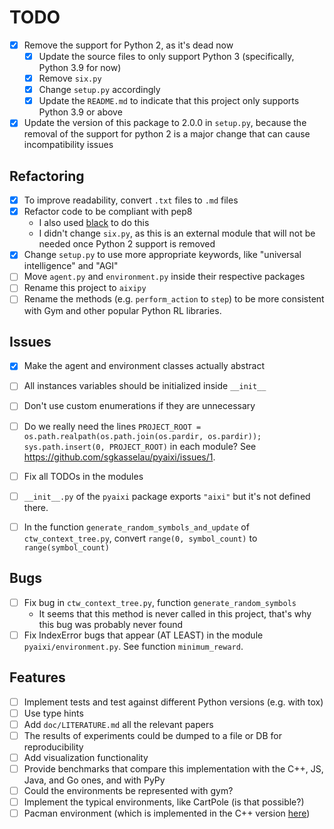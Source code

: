 # TODO

- [x] Remove the support for Python 2, as it's dead now
  - [x] Update the source files to only support Python 3 (specifically, Python 3.9 for now)
  - [x] Remove `six.py`
  - [x] Change `setup.py` accordingly 
  - [x] Update the `README.md` to indicate that this project only supports Python 3.9 or above
- [x] Update the version of this package to 2.0.0 in `setup.py`, because the removal of the support for python 2 is a major change that can cause incompatibility issues

## Refactoring

- [x] To improve readability, convert `.txt` files to `.md` files
- [x] Refactor code to be compliant with pep8
  - I also used [black](https://github.com/psf/black) to do this
  - I didn't change `six.py`, as this is an external module that will not be needed once Python 2 support is removed
- [x] Change `setup.py` to use more appropriate keywords, like "universal intelligence" and "AGI"
- [ ] Move `agent.py` and `environment.py` inside their respective packages
- [ ] Rename this project to `aixipy`
- [ ] Rename the methods (e.g. `perform_action` to `step`) to be more consistent with Gym and other popular Python RL libraries.

## Issues

- [x] Make the agent and environment classes actually abstract
- [ ] All instances variables should be initialized inside `__init__`
- [ ] Don't use custom enumerations if they are unnecessary
- [ ] Do we really need the lines `PROJECT_ROOT = os.path.realpath(os.path.join(os.pardir, os.pardir)); sys.path.insert(0, PROJECT_ROOT)` in each module? See https://github.com/sgkasselau/pyaixi/issues/1.
- [ ] Fix all TODOs in the modules
- [ ] `__init__.py` of the `pyaixi` package exports `"aixi"` but it's not defined there.
- [ ] In the function `generate_random_symbols_and_update` of `ctw_context_tree.py`, convert `range(0, symbol_count)` to `range(symbol_count)`


## Bugs

- [ ] Fix bug in `ctw_context_tree.py`, function `generate_random_symbols`
  - It seems that this method is never called in this project, that's why this bug was probably never found
- [ ] Fix IndexError bugs that appear (AT LEAST) in the module `pyaixi/environment.py`. See function `minimum_reward`.

## Features

- [ ] Implement tests and test against different Python versions (e.g. with tox)
- [ ] Use type hints
- [ ] Add `doc/LITERATURE.md` all the relevant papers
- [ ] The results of experiments could be dumped to a file or DB for reproducibility
- [ ] Add visualization functionality
- [ ] Provide benchmarks that compare this implementation with the C++, JS, Java, and Go ones, and with PyPy
- [ ] Could the environments be represented with gym?
- [ ] Implement the typical environments, like CartPole (is that possible?)
- [ ] Pacman environment (which is implemented in the C++ version [here](https://github.com/moridinamael/mc-aixi/blob/master/conf/pacman.conf))

